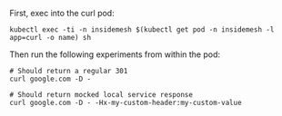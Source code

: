 First, exec into the curl pod:

    kubectl exec -ti -n insidemesh $(kubectl get pod -n insidemesh -l app=curl -o name) sh

Then run the following experiments from within the pod:

    # Should return a regular 301
    curl google.com -D -

    # Should return mocked local service response
    curl google.com -D - -Hx-my-custom-header:my-custom-value
